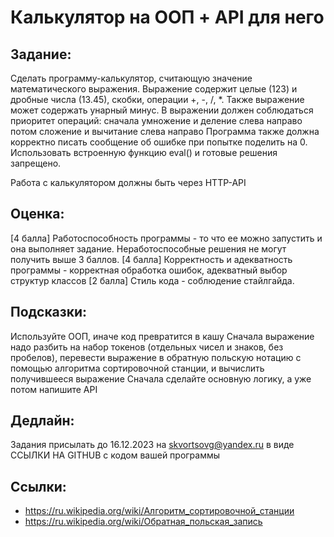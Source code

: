 # Калькулятор на ООП + API для него

## Задание: 
Cделать программу-калькулятор, считающую значение математического выражения. Выражение содержит целые (123) и дробные числа (13.45), скобки, операции +, -, /, *. Также выражение может содержать унарный минус.
В выражении должен соблюдаться приоритет операций:
сначала умножение и деление слева направо
потом сложение и вычитание слева направо
Программа также должна корректно писать сообщение об ошибке при попытке поделить на 0.
Использовать встроенную функцию eval() и готовые решения запрещено.

Работа с калькулятором должны быть через HTTP-API

## Оценка:
[4 балла] Работоспособность программы  - то что ее можно запустить и она выполняет задание. Неработоспособные решения не могут получить выше 3 баллов.
[4 балла] Корректность и адекватность программы - корректная обработка ошибок, адекватный выбор структур классов
[2 балла] Стиль кода - соблюдение стайлгайда.

## Подсказки:
Используйте ООП, иначе код превратится в кашу
Сначала выражение надо разбить на набор токенов (отдельных чисел и знаков, без пробелов), перевести выражение в обратную польскую нотацию с помощью алгоритма сортировочной станции, и вычислить получившееся выражение
Сначала сделайте основную логику, а уже потом напишите API


## Дедлайн:
Задания присылать до 16.12.2023 на skvortsovg@yandex.ru в виде ССЫЛКИ НА GITHUB c кодом вашей программы

## Ссылки:
- https://ru.wikipedia.org/wiki/Алгоритм_сортировочной_станции
- https://ru.wikipedia.org/wiki/Обратная_польская_запись
